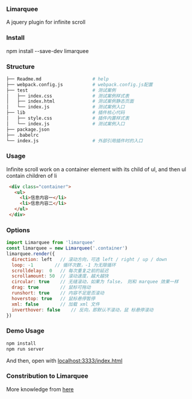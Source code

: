 ### Limarquee
A jquery plugin for infinite scroll

### Install
npm install --save-dev limarquee

### Structure
``` bash
├── Readme.md                   # help
├── webpack.config.js           # webpack.config.js配置
├── test                        # 测试案例
│   ├── index.css               # 测试案例样式表
│   ├── index.html              # 测试案例静态页面
│   └── index.js                # 测试案例入口
├── lib                         # 插件核心代码
│   ├── style.css               # 插件内置样式表
│   └── index.js                # 测试案例入口
├── package.json
├── .babelrc
└── index.js                    # 外部引用插件时的入口
```

### Usage
Infinite scroll work on a container element with its child of ul, and then ul contain children of li
```html
 <div class="container">
   <ul>
     <li>信息内容一</li>
     <li>信息内容二</li>
   </ul>
 </div>
```

### Options
``` javascript
import Limarquee from 'limarquee'
const limarquee = new Limarquee('.container')
limarquee.render({
  direction: left	// 滚动方向，可选 left / right / up / down
  loop:	-1	      // 循环次数，-1 为无限循环
  scrolldelay:	0	// 每次重复之前的延迟
  scrollamount:	50	// 滚动速度，越大越快
  circular:	true	// 无缝滚动，如果为 false， 则和 marquee 效果一样
  drag: true	    // 鼠标可拖动
  runshort:	true	// 内容不足是否滚动
  hoverstop: true	// 鼠标悬停暂停
  xml: false	    // 加载 xml 文件
  inverthover: false	// 反向，即默认不滚动，鼠 标悬停滚动
})
```
### Demo Usage
``` javascript
npm install
npm run server
```
And then, open with [localhost:3333/index.html](localhost:3333/index.html)

### Constribution to Limarquee
More knowledge from [here](http://www.dowebok.com/188.html)

